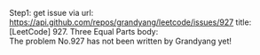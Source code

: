 Step1: get issue via url: https://api.github.com/repos/grandyang/leetcode/issues/927 
 title:[LeetCode] 927. Three Equal Parts 
 body:  
 The problem No.927 has not been written by Grandyang yet!